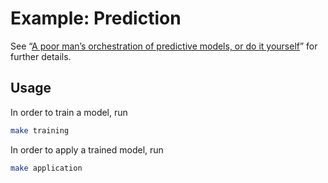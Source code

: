 # Example: Prediction

See “[A poor man’s orchestration of predictive models, or do it
yourself][article]” for further details.

## Usage

In order to train a model, run

```bash
make training
```

In order to apply a trained model, run

```bash
make application
```

[article]: https://blog.ivanukhov.com/2019/07/01/orchestration.html

